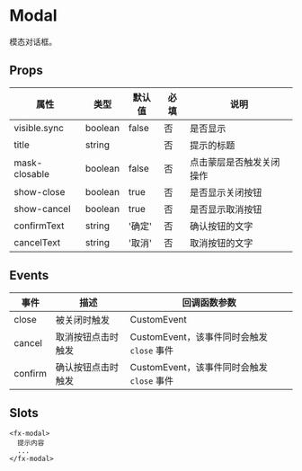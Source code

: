# Modal

模态对话框。

## Props

| 属性          | 类型    | 默认值 | 必填 | 说明                     |
| ------------- | ------- | ------ | ---- | ------------------------ |
| visible.sync  | boolean | false  | 否   | 是否显示                 |
| title         | string  |        | 否   | 提示的标题               |
| mask-closable | boolean | false  | 否   | 点击蒙层是否触发关闭操作 |
| show-close    | boolean | true   | 否   | 是否显示关闭按钮         |
| show-cancel   | boolean | true   | 否   | 是否显示取消按钮         |
| confirmText   | string  | '确定' | 否   | 确认按钮的文字           |
| cancelText    | string  | '取消' | 否   | 取消按钮的文字           |

## Events

| 事件    | 描述               | 回调函数参数                               |
| ------- | ------------------ | ------------------------------------------ |
| close   | 被关闭时触发       | CustomEvent                                |
| cancel  | 取消按钮点击时触发 | CustomEvent，该事件同时会触发 `close` 事件 |
| confirm | 确认按钮点击时触发 | CustomEvent，该事件同时会触发 `close` 事件 |

## Slots

```
<fx-modal>
  提示内容
  ...
</fx-modal>
```
